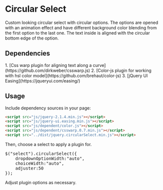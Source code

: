 <h1>Circular Select</h1>
<p>Custom looking circular select with circular options. The options are opened with an animation effect and have different background color blending from the first option to the last one. The text inside is aligned with the circular bottom edge of the option. </p> 

<h2>Dependencies</h2>
1. [Css warp plugin for aligning text along a curve](https://github.com/dirkweber/csswarp.js)
2. [Color-js plugin for working with hsl color model](https://github.com/brehaut/color-js)
3. [jQuery UI Easing](https://jqueryui.com/easing/) 

<h2>Usage</h2>
<p>Include dependency sources in your page: </p>

```html
<script src="js/jquery-2.1.4.min.js"></script>
<script src="js/jquery-ui.easing.min.js"></script>
<script src="js/dependent/color.js"></script>
<script src="js/dependent/csswarp.0.7.min.js"></script>
<script src="../dist/jquery.circularSelect.min.js"></script>
```

<p>Then, choose a select to apply a plugin for.</p>
<pre>
$("select").circularSelect({
	dropdownOptionWidth:"auto",
	choiceWidth:"auto",
	adjuster:50
});
</pre>
<p>Adjust plugin options as necessary.</p>

